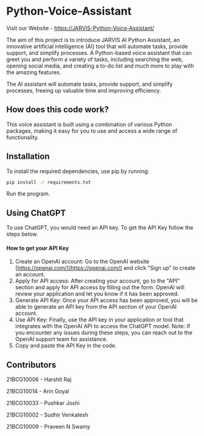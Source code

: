 # Python-Voice-Assistant
Visit our Website - [https://JARVIS-Python-Voice-Assistant/](https://harshit-raj-14.github.io/JARVIS-Python-Voice-Assistant/)

The aim of this project is to introduce JARVIS AI Python Assistant, an innovative artificial intelligence (AI) tool that will automate tasks, provide support, and simplify processes. A Python-based voice assistant that can greet you and perform a variety of tasks, including searching the web, opening social media, and creating a to-do list and much more to play with the amazing features.

The AI assistant will automate tasks, provide support, and simplify processes, freeing up valuable time and improving efficiency. 


## How does this code work?
This voice assistant is built using a combination of various Python packages, making it easy for you to use and access a wide range of functionality.


## Installation
To install the required dependencies, use pip by running:
```sh
pip install -r requirements.txt
```
Run the program.


## Using ChatGPT
To use ChatGPT, you would need an API key. To get the API Key follow the steps below.

#### How to get your API Key
1. Create an OpenAI account: Go to the OpenAI website [https://openai.com/](https://openai.com/) and click "Sign up" to create an account.
2. Apply for API access: After creating your account, go to the "API" section and apply for API access by filling out the form. OpenAI will review your application and let you know if it has been approved.
3. Generate API Key: Once your API access has been approved, you will be able to generate an API key from the API section of your OpenAI account.
4. Use API Key: Finally, use the API key in your application or tool that integrates with the OpenAI API to access the ChatGPT model.
Note: If you encounter any issues during these steps, you can reach out to the OpenAI support team for assistance.
5. Copy and paste the API Key in the code.


## Contributors
21BCG10006 - Harshit Raj

21BCG10014 - Arin Goyal

21BCG10033 - Pushkar Joshi

21BCG10002 - Sudhir Venkatesh

21BCG10009 - Praveen N Swamy


